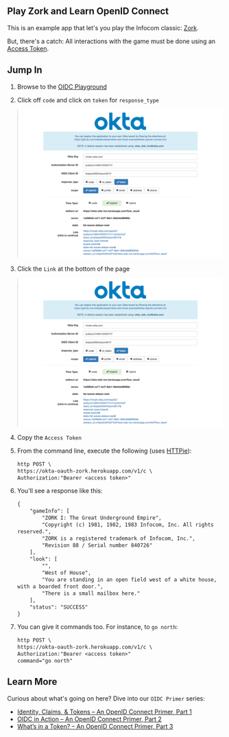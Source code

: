 ## Play Zork and Learn OpenID Connect

This is an example app that let's you play the Infocom classic: [Zork]().

But, there's a catch: All interactions with the game must be done using an [Access Token]().

## Jump In

1. Browse to the [OIDC Playground](https://https://okta-oidc-fun.herokuapp.com)    
2. Click off `code` and click on `token` for `response_type`

    ![oidc](images/oidc_step1.png)

3. Click the `Link` at the bottom of the page

    ![oidc](images/oidc_step1.png)
    
4. Copy the `Access Token`
5. From the command line, execute the following (uses [HTTPie](https://httpie.org)):

    ```
    http POST \
    https://okta-oauth-zork.herokuapp.com/v1/c \
    Authorization:"Bearer <access token>"
    ```  

6. You'll see a response like this:

    ```
    {
        "gameInfo": [
            "ZORK I: The Great Underground Empire",
            "Copyright (c) 1981, 1982, 1983 Infocom, Inc. All rights reserved.",
            "ZORK is a registered trademark of Infocom, Inc.",
            "Revision 88 / Serial number 840726"
        ],
        "look": [
            "",
            "West of House",
            "You are standing in an open field west of a white house, with a boarded front door.",
            "There is a small mailbox here."
        ],
        "status": "SUCCESS"
    }
    ```
    
7. You can give it commands too. For instance, to `go north`:

    ```
    http POST \
    https://okta-oauth-zork.herokuapp.com/v1/c \
    Authorization:"Bearer <access token>"
    command="go north"
    ```
    
## Learn More

Curious about what's going on here? Dive into our `OIDC Primer` series:

* [Identity, Claims, & Tokens – An OpenID Connect Primer, Part 1](https://developer.okta.com/blog/2017/07/25/oidc-primer-part-1)
* [OIDC in Action – An OpenID Connect Primer, Part 2](https://developer.okta.com/blog/2017/07/25/oidc-primer-part-2)
* [What’s in a Token? – An OpenID Connect Primer, Part 3](https://developer.okta.com/blog/2017/08/01/oidc-primer-part-3)
